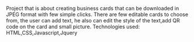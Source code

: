 Project that is about creating business cards that can be downloaded in JPEG format with few simple clicks. There are few editable cards to choose from, the user can add text, he also can edit the style of the text,add QR code on the card and small picture.
 Technologies used: HTML,CSS,Javascript,Jquery
